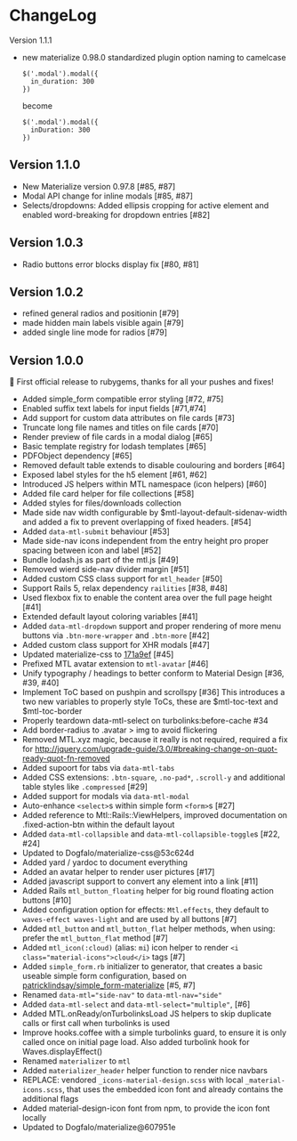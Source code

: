ChangeLog
=========

Version 1.1.1
- new materialize 0.98.0 standardized plugin option naming to camelcase
  ```
  $('.modal').modal({
    in_duration: 300
  })
  ```
  become
  ```
  $('.modal').modal({
    inDuration: 300
  })
  ```

Version 1.1.0
-------------
- New Materialize version 0.97.8 [#85, #87]
- Modal API change for inline modals [#85, #87]
- Selects/dropdowns: Added ellipsis cropping for active element and enabled word-breaking for dropdown entries [#82]

Version 1.0.3
-------------
- Radio buttons error blocks display fix [#80, #81]

Version 1.0.2
-------------
- refined general radios and positionin [#79]
- made hidden main labels visible again [#79]
- added single line mode for radios [#79]


Version 1.0.0
-------------

:tada: First official release to rubygems, thanks for all your pushes
and fixes!

- Added simple_form compatible error styling [#72, #75]
- Enabled suffix text labels for input fields [#71,#74]
- Add support for custom data attributes on file cards [#73]
- Truncate long file names and titles on file cards [#70]
- Render preview of file cards in a modal dialog [#65]
- Basic template registry for lodash templates [#65]
- PDFObject dependency [#65]
- Removed default table extends to disable coulouring and borders [#64]
- Exposed label styles for the h5 element [#61, #62]
- Introduced JS helpers within MTL namespace (icon helpers) [#60]
- Added file card helper for file collections [#58]
- Added styles for files/downloads collection
- Made side nav width configurable by $mtl-layout-default-sidenav-width and added
  a fix to prevent overlapping of fixed headers. [#54]
- Added `data-mtl-submit` behaviour [#53]
- Made side-nav icons independent from the entry height pro proper spacing between icon and label [#52]
- Bundle lodash.js as part of the mtl.js [#49]
- Removed wierd side-nav divider margin [#51]
- Added custom CSS class support for `mtl_header` [#50]
- Support Rails 5, relax dependency `railities` [#38, #48]
- Used flexbox fix to enable the content area over the full page height [#41]
- Extended default layout coloring variables [#41]
- Added `data-mtl-dropdown` support and proper rendering of more menu buttons
  via `.btn-more-wrapper` and `.btn-more` [#42]
- Added custom class support for XHR modals [#47]
- Updated materialize-css to [171a9ef](https://github.com/Dogfalo/materialize/commit/171a9ef004b3145864ef975baa4cea8c0c06bf11) [#45]
- Prefixed MTL avatar extension to `mtl-avatar` [#46]
- Unify typography / headings to better conform to Material Design [#36, #39, #40]
- Implement ToC based on pushpin and scrollspy [#36]
  This introduces a two new variables to properly style ToCs,
  these are $mtl-toc-text and $mtl-toc-border
- Properly teardown data-mtl-select on turbolinks:before-cache #34
- Add border-radius to .avatar > img to avoid flickering
- Removed MTL.xyz magic, because it really is not required, required a fix
  for http://jquery.com/upgrade-guide/3.0/#breaking-change-on-quot-ready-quot-fn-removed
- Added supoort for tabs via `data-mtl-tabs`
- Added CSS extensions: `.btn-square`, `.no-pad*`, `.scroll-y` and
  additional table styles like `.compressed` [#29]
- Added support for modals via `data-mtl-modal`
- Auto-enhance `<select>`s within simple form `<form>`s [#27]
- Added reference to Mtl::Rails::ViewHelpers, improved documentation on
  .fixed-action-btn within the default layout
- Added `data-mtl-collapsible` and `data-mtl-collapsible-toggle`s [#22, #24]
- Updated to Dogfalo/materialize-css@53c624d
- Added yard / yardoc to document everything
- Added an avatar helper to render user pictures [#17]
- Added javascript support to convert any element into a link [#11]
- Added Rails `mtl_button_floating` helper for big round floating action buttons [#10]
- Added configuration option for effects: `Mtl.effects`, they default to
  `waves-effect waves-light` and are used by all buttons [#7]
- Added `mtl_button` and `mtl_button_flat` helper methods, when using: prefer
  the `mtl_button_flat` method [#7]
- Added `mtl_icon(:cloud)` (alias: `mi`) icon helper to render
  `<i class="material-icons">cloud</i>` tags [#7]
- Added `simple_form.rb` initializer to generator, that creates a basic useable
  simple form configuration, based on
  [patricklindsay/simple_form-materialize](https://github.com/patricklindsay/simple_form-materialize)
  [#5, #7]
- Renamed `data-mtl="side-nav"` to `data-mtl-nav="side"`
- Added `data-mtl-select` and `data-mtl-select="multiple"`, [#6]
- Added MTL.onReady/onTurbolinksLoad JS helpers to skip duplicate calls
  or first call when turbolinks is used
- Improve hooks.coffee with a simple turbolinks guard, to ensure it
  is only called once on initial page load. Also added turbolink hook
  for Waves.displayEffect()
- Renamed `materializer` to `mtl`
- Added `materializer_header` helper function to render nice navbars
- REPLACE: vendored `_icons-material-design.scss` with local `_material-icons.scss`,
  that uses the embedded icon font and already contains the additional flags
- Added material-design-icon font from npm, to provide the icon font locally
- Updated to Dogfalo/materialize@607951e
